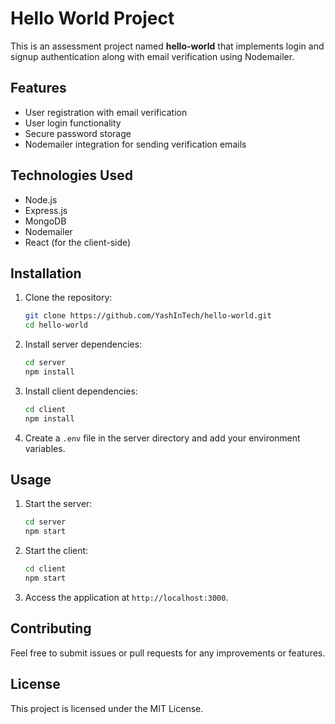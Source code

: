 # Hello World Project

This is an assessment project named **hello-world** that implements login and signup authentication along with email verification using Nodemailer.

## Features

- User registration with email verification
- User login functionality
- Secure password storage
- Nodemailer integration for sending verification emails

## Technologies Used

- Node.js
- Express.js
- MongoDB
- Nodemailer
- React (for the client-side)

## Installation

1. Clone the repository:

   ```bash
   git clone https://github.com/YashInTech/hello-world.git
   cd hello-world
   ```

2. Install server dependencies:

   ```bash
   cd server
   npm install
   ```

3. Install client dependencies:

   ```bash
   cd client
   npm install
   ```

4. Create a `.env` file in the server directory and add your environment variables.

## Usage

1. Start the server:

   ```bash
   cd server
   npm start
   ```

2. Start the client:

   ```bash
   cd client
   npm start
   ```

3. Access the application at `http://localhost:3000`.

## Contributing

Feel free to submit issues or pull requests for any improvements or features.

## License

This project is licensed under the MIT License.
